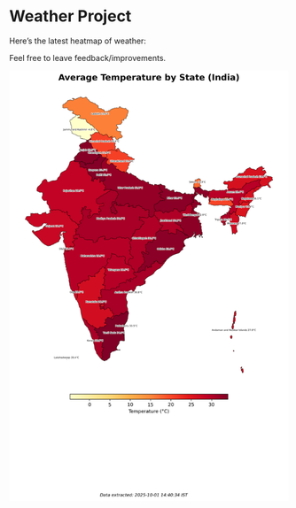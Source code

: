 # Weather Project

Here’s the latest heatmap of weather:

Feel free to leave feedback/improvements.

![India Heatmap](docs/assets/india_heatmap.png?v=DCF00C)

